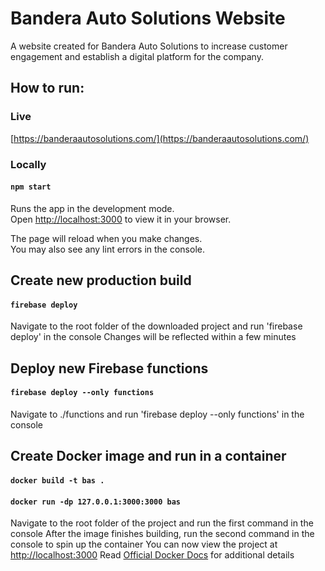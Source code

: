 # Bandera Auto Solutions Website

A website created for Bandera Auto Solutions to increase customer engagement and establish a digital platform for the company.

## How to run:

### Live
[https://banderaautosolutions.com/](https://banderaautosolutions.com/)

### Locally
#### `npm start`

Runs the app in the development mode.\
Open [http://localhost:3000](http://localhost:3000) to view it in your browser.

The page will reload when you make changes.\
You may also see any lint errors in the console.

## Create new production build

#### `firebase deploy`
Navigate to the root folder of the downloaded project and run 'firebase deploy' in the console
Changes will be reflected within a few minutes

## Deploy new Firebase functions

#### `firebase deploy --only functions`
Navigate to ./functions and run 'firebase deploy --only functions' in the console

## Create Docker image and run in a container

#### `docker build -t bas .`
#### `docker run -dp 127.0.0.1:3000:3000 bas`
Navigate to the root folder of the project and run the first command in the console
After the image finishes building, run the second command in the console to spin up the container
You can now view the project at [http://localhost:3000](http://localhost:3000)
Read [Official Docker Docs](https://docs.docker.com/get-started/02_our_app/) for additional details
